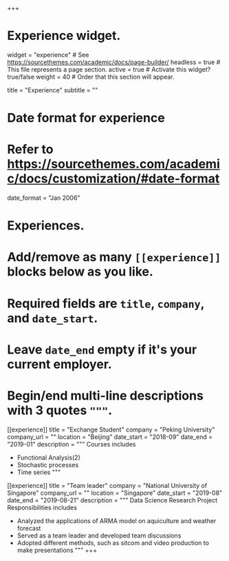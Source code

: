 +++
# Experience widget.
widget = "experience"  # See https://sourcethemes.com/academic/docs/page-builder/
headless = true  # This file represents a page section.
active = true  # Activate this widget? true/false
weight = 40  # Order that this section will appear.

title = "Experience"
subtitle = ""

# Date format for experience
#   Refer to https://sourcethemes.com/academic/docs/customization/#date-format
date_format = "Jan 2006"

# Experiences.
#   Add/remove as many `[[experience]]` blocks below as you like.
#   Required fields are `title`, `company`, and `date_start`.
#   Leave `date_end` empty if it's your current employer.
#   Begin/end multi-line descriptions with 3 quotes `"""`.
[[experience]]
  title = "Exchange Student"
  company = "Peking University"
  company_url = ""
  location = "Beijing"
  date_start = "2018-09"
  date_end = "2019-01"
  description = """
  Courses includes
  
  * Functional Analysis(2)
  * Stochastic processes
  * Time series
  """

[[experience]]
  title = "Team leader"
  company = "National University of Singapore"
  company_url = ""
  location = "Singapore"
  date_start = "2019-08"
  date_end = "2019-08-21"
  description = """
   Data Science Research Project
   Responsibilities includes
   * Analyzed the applications of ARMA model on aquiculture and weather
     forecast
   * Served as a team leader and developed team discussions
   * Adopted different methods, such as sitcom and video production to
     make presentations
   """
+++
